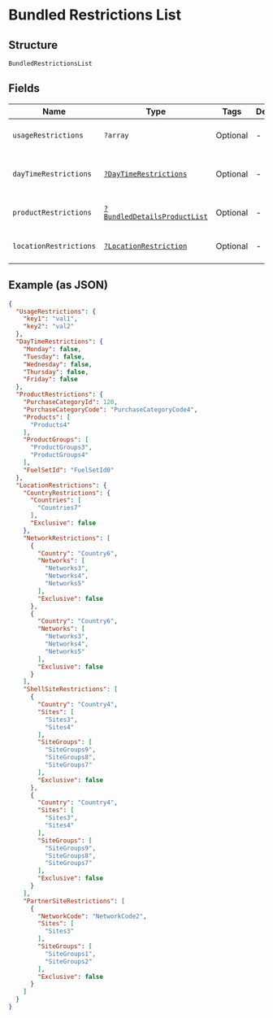 
# Bundled Restrictions List

## Structure

`BundledRestrictionsList`

## Fields

| Name | Type | Tags | Description | Getter | Setter |
|  --- | --- | --- | --- | --- | --- |
| `usageRestrictions` | `?array` | Optional | - | getUsageRestrictions(): ?array | setUsageRestrictions(?array usageRestrictions): void |
| `dayTimeRestrictions` | [`?DayTimeRestrictions`](../../doc/models/day-time-restrictions.md) | Optional | - | getDayTimeRestrictions(): ?DayTimeRestrictions | setDayTimeRestrictions(?DayTimeRestrictions dayTimeRestrictions): void |
| `productRestrictions` | [`?BundledDetailsProductList`](../../doc/models/bundled-details-product-list.md) | Optional | - | getProductRestrictions(): ?BundledDetailsProductList | setProductRestrictions(?BundledDetailsProductList productRestrictions): void |
| `locationRestrictions` | [`?LocationRestriction`](../../doc/models/location-restriction.md) | Optional | - | getLocationRestrictions(): ?LocationRestriction | setLocationRestrictions(?LocationRestriction locationRestrictions): void |

## Example (as JSON)

```json
{
  "UsageRestrictions": {
    "key1": "val1",
    "key2": "val2"
  },
  "DayTimeRestrictions": {
    "Monday": false,
    "Tuesday": false,
    "Wednesday": false,
    "Thursday": false,
    "Friday": false
  },
  "ProductRestrictions": {
    "PurchaseCategoryId": 120,
    "PurchaseCategoryCode": "PurchaseCategoryCode4",
    "Products": [
      "Products4"
    ],
    "ProductGroups": [
      "ProductGroups3",
      "ProductGroups4"
    ],
    "FuelSetId": "FuelSetId0"
  },
  "LocationRestrictions": {
    "CountryRestrictions": {
      "Countries": [
        "Countries7"
      ],
      "Exclusive": false
    },
    "NetworkRestrictions": [
      {
        "Country": "Country6",
        "Networks": [
          "Networks3",
          "Networks4",
          "Networks5"
        ],
        "Exclusive": false
      },
      {
        "Country": "Country6",
        "Networks": [
          "Networks3",
          "Networks4",
          "Networks5"
        ],
        "Exclusive": false
      }
    ],
    "ShellSiteRestrictions": [
      {
        "Country": "Country4",
        "Sites": [
          "Sites3",
          "Sites4"
        ],
        "SiteGroups": [
          "SiteGroups9",
          "SiteGroups8",
          "SiteGroups7"
        ],
        "Exclusive": false
      },
      {
        "Country": "Country4",
        "Sites": [
          "Sites3",
          "Sites4"
        ],
        "SiteGroups": [
          "SiteGroups9",
          "SiteGroups8",
          "SiteGroups7"
        ],
        "Exclusive": false
      }
    ],
    "PartnerSiteRestrictions": [
      {
        "NetworkCode": "NetworkCode2",
        "Sites": [
          "Sites3"
        ],
        "SiteGroups": [
          "SiteGroups1",
          "SiteGroups2"
        ],
        "Exclusive": false
      }
    ]
  }
}
```

